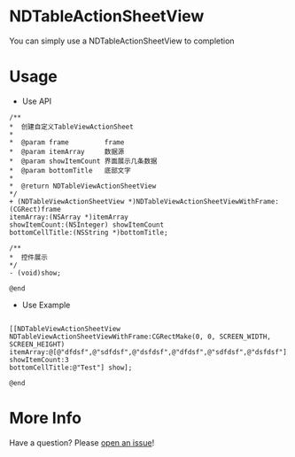 # NDTableActionSheetView
You can simply use a NDTableActionSheetView to completion

# Usage

* Use API

```objc
/**
*  创建自定义TableViewActionSheet
*
*  @param frame         frame
*  @param itemArray     数据源
*  @param showItemCount 界面展示几条数据
*  @param bottomTitle   底部文字
*
*  @return NDTableViewActionSheetView
*/
+ (NDTableViewActionSheetView *)NDTableViewActionSheetViewWithFrame:(CGRect)frame
itemArray:(NSArray *)itemArray
showItemCount:(NSInteger) showItemCount
bottomCellTitle:(NSString *)bottomTitle;

/**
*  控件展示
*/
- (void)show;

@end
```

* Use Example

```objc

[[NDTableViewActionSheetView NDTableViewActionSheetViewWithFrame:CGRectMake(0, 0, SCREEN_WIDTH, SCREEN_HEIGHT)
itemArray:@[@"dfdsf",@"sdfdsf",@"dsfdsf",@"dfdsf",@"sdfdsf",@"dsfdsf"]
showItemCount:3
bottomCellTitle:@"Test"] show];

@end
```

# More Info

Have a question? Please [open an issue](https://github.com/indexjincieryi/NDTableActionSheetView/issues)!
